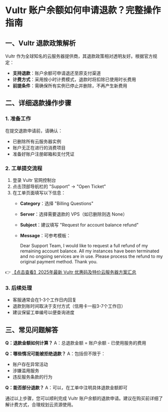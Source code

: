 # Vultr 账户余额如何申请退款？完整操作指南

## 一、Vultr 退款政策解析

Vultr 作为全球知名的云服务器提供商，其退款政策相对透明友好。根据官方规定：

- **支持退款**：账户余额可申请退还至原支付渠道
- **计费方式**：采用按小时计费模式，退款时将扣除已使用时长费用
- **前提条件**：需确保所有实例已停止并删除，不再产生新费用

## 二、详细退款操作步骤

### 1. 准备工作
在提交退款申请前，请确认：
- 已删除所有云服务器实例
- 账户无正在进行的消费项目
- 准备好账户注册邮箱和支付凭证

### 2. 工单提交流程
1. 登录 Vultr 官网控制台
2. 点击顶部导航栏的 "Support" → "Open Ticket"
3. 在工单页面填写以下信息：
   - **Category**：选择 "Billing Questions"
   - **Server**：选择需要退款的 VPS（如已删除则选 None）
   - **Subject**：建议填写 "Request for account balance refund"
   - **Message**：可参考模板：
     
     Dear Support Team,
     I would like to request a full refund of my remaining account balance. 
     All my instances have been terminated and no ongoing services are in use.
     Please process the refund to my original payment method.
     Thank you.
     

👉 [【点击查看】2025年最新 Vultr 优惠码及特价云服务器方案汇总](https://bit.ly/VuLtr)

### 3. 后续处理
- 客服通常会在1-3个工作日内回复
- 退款到账时间取决于支付方式（信用卡一般3-7个工作日）
- 建议保留工单编号以便查询进度

## 三、常见问题解答

**Q：退款金额如何计算？**
A：总退款金额 = 账户余额 - 已使用服务的费用

**Q：哪些情况可能被拒绝退款？**
A：包括但不限于：
- 账户存在异常活动
- 涉嫌滥用服务
- 违反服务条款的行为

**Q：能否部分退款？**
A：可以，在工单中注明具体退款金额即可

通过以上步骤，您可以顺利完成 Vultr 账户余额的退款申请。建议在购买前详细了解计费方式，合理规划云资源使用。